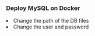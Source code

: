 ### Deploy MySQL on Docker
<li>Change the path of the DB files</li>
<li>Change the user and password</li>